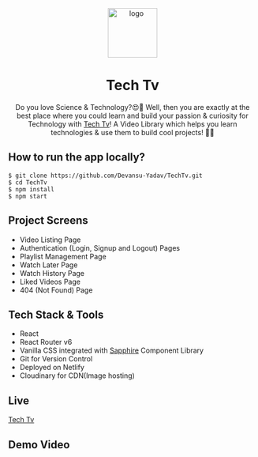 <div align="center">
  <img src="/public/logo.png" height="100" width="100" alt="logo"/>
  <h1>Tech Tv</h1>
    <p>Do you love Science & Technology?😍💙 Well, then you are exactly at the best place where you could learn and build your passion & curiosity for Technology with <a href="">Tech Tv</a>! A Video Library which helps you learn technologies & use them to build cool projects! 👨‍💻</p>
</div>

## How to run the app locally?

```
$ git clone https://github.com/Devansu-Yadav/TechTv.git
$ cd TechTv
$ npm install
$ npm start
```

## Project Screens

- Video Listing Page
- Authentication (Login, Signup and Logout) Pages
- Playlist Management Page
- Watch Later Page
- Watch History Page
- Liked Videos Page
- 404 (Not Found) Page

## Tech Stack & Tools

- React
- React Router v6
- Vanilla CSS integrated with [Sapphire](https://sapphire-ui.netlify.app/) Component Library
- Git for Version Control
- Deployed on Netlify
- Cloudinary for CDN(Image hosting)

## Live

[Tech Tv](https://github.com/Devansu-Yadav/TechTv)

## Demo Video

